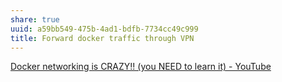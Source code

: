 ```yaml
---
share: true
uuid: a59bb549-475b-4ad1-bdfb-7734cc49c999
title: Forward docker traffic through VPN
---
```

[Docker networking is CRAZY!! (you NEED to learn it) - YouTube](https://www.youtube.com/watch?v=bKFMS5C4CG0&list=PLIhvC56v63IJlnU4k60d0oFIrsbXEivQo&index=4)